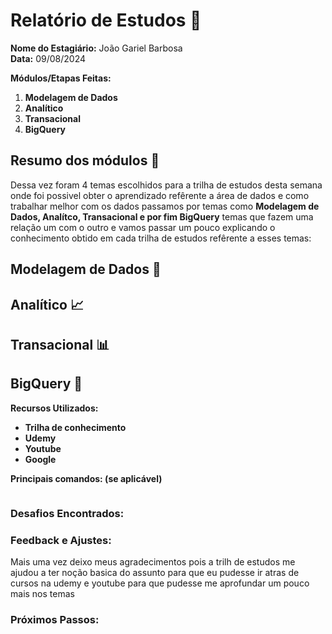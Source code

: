 # Relatório de Estudos 📜

**Nome do Estagiário:** João Gariel Barbosa <br>
**Data:** 09/08/2024

**Módulos/Etapas Feitas:**  
1. **Modelagem de Dados**
2. **Analítico**
3. **Transacional**
4. **BigQuery**

## Resumo dos módulos 📖
Dessa vez foram 4 temas escolhidos para a trilha de estudos desta semana onde foi possivel obter o aprendizado refêrente a área de dados e como trabalhar melhor com os dados passamos por temas como **Modelagem de Dados, Analítco, Transacional e por fim BigQuery** temas que fazem uma relação um com o outro e vamos passar um pouco explicando o conhecimento obtido em cada trilha de estudos refêrente a esses temas:

## Modelagem de Dados 🎲


## Analítico 📈


## Transacional 📊


## BigQuery 🔎

**Recursos Utilizados:**  
- **Trilha de conhecimento**
- **Udemy**
- **Youtube**
- **Google**

**Principais comandos: (se aplicável)**  
```

```

### Desafios Encontrados:


### Feedback e Ajustes:
Mais uma vez deixo meus agradecimentos pois a trilh de estudos me ajudou a ter noção basica do assunto para que eu pudesse ir atras de cursos na udemy e youtube para que pudesse me aprofundar um pouco mais nos temas

### Próximos Passos:

